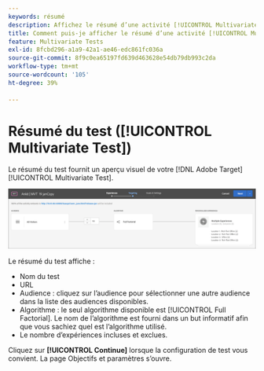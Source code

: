 ```yaml
---
keywords: résumé
description: Affichez le résumé d’une activité [!UICONTROL Multivariate Test] (MVT) qui fournit un aperçu visuel de votre activité dans  [!DNL Adobe Target].
title: Comment puis-je afficher le résumé d’une activité [!UICONTROL Multivariate Test] (MVT) ?
feature: Multivariate Tests
exl-id: 8fcbd296-a1a9-42a1-ae46-edc861fc036a
source-git-commit: 8f9c0ea65197fd639d463628e54db79db993c2da
workflow-type: tm+mt
source-wordcount: '105'
ht-degree: 39%

---
```


# Résumé du test ([!UICONTROL Multivariate Test])

Le résumé du test fournit un aperçu visuel de votre [!DNL Adobe Target] [!UICONTROL Multivariate Test].

![Boîte de dialogue de synthèse du test](/help/main/c-activities/c-multivariate-testing/t-create-multivariate-test/assets/summary2new.png)

Le résumé du test affiche :

* Nom du test
* URL
* Audience : cliquez sur l’audience pour sélectionner une autre audience dans la liste des audiences disponibles.
* Algorithme : le seul algorithme disponible est [!UICONTROL Full Factorial]. Le nom de l’algorithme est fourni dans un but informatif afin que vous sachiez quel est l’algorithme utilisé.
* Le nombre d’expériences incluses et exclues.

Cliquez sur **[!UICONTROL Continue]** lorsque la configuration de test vous convient. La page Objectifs et paramètres s’ouvre.
